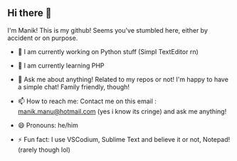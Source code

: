 ## Hi there 👋

I'm Manik! This is my github! Seems you've stumbled here, either by accident or on purpose.

- 🔭 I am currently working on Python stuff (Simpl TextEditor rn)

- 🌱 I am currently learning PHP

- 💬 Ask me about anything! Related to my repos or not! I'm happy to have a simple chat! Family friendly, though!

- 📫 How to reach me: Contact me on this email : manik.manu@hotmail.com (yes i know its cringe) and ask me anything!

- 😄 Pronouns: he/him

- ⚡ Fun fact: I use VSCodium, Sublime Text and believe it or not, Notepad! (rarely though lol)

